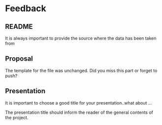 Feedback
================

## README

It is always important to provide the source where the data has been
taken from

## Proposal

The template for the file was unchanged. Did you miss this part or
forget to push?

## Presentation

It is important to choose a good title for your presentation..what about
…

The presentation title should inform the reader of the general contents
of the project.
